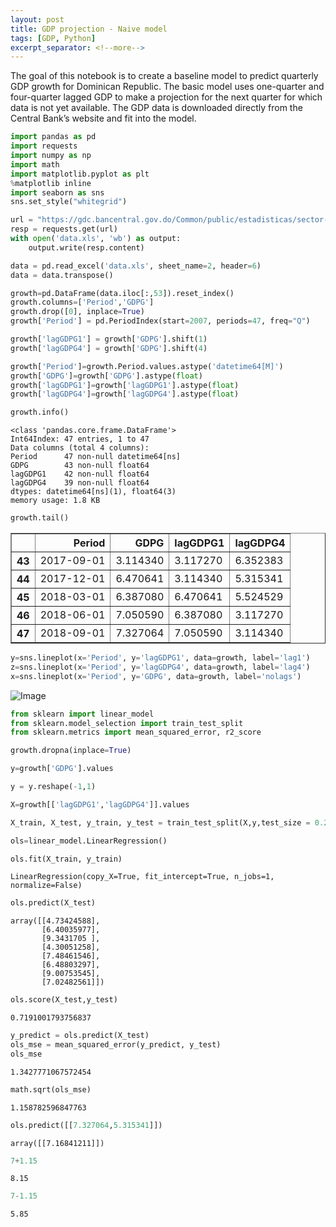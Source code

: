 ```yaml
---
layout: post
title: GDP projection - Naive model
tags: [GDP, Python]
excerpt_separator: <!--more-->
---
```

The goal of this notebook is to create a baseline model to predict quarterly GDP growth for Dominican Republic. The basic model uses one-quarter and four-quarter lagged GDP to make a projection for the next quarter for which data is not yet available. The GDP data is downloaded directly from the Central Bank’s website and fit into the model. 
<!--more-->
```python
import pandas as pd
import requests
import numpy as np
import math
import matplotlib.pyplot as plt
%matplotlib inline
import seaborn as sns
sns.set_style("whitegrid")
```


```python
url = "https://gdc.bancentral.gov.do/Common/public/estadisticas/sector-real/documents/pib_gasto_2007.xls"
resp = requests.get(url)
with open('data.xls', 'wb') as output:
    output.write(resp.content)
```


```python
data = pd.read_excel('data.xls', sheet_name=2, header=6)
data = data.transpose()
```


```python
growth=pd.DataFrame(data.iloc[:,53]).reset_index()
growth.columns=['Period','GDPG']
growth.drop([0], inplace=True)
growth['Period'] = pd.PeriodIndex(start=2007, periods=47, freq="Q")
```


```python
growth['lagGDPG1'] = growth['GDPG'].shift(1)
growth['lagGDPG4'] = growth['GDPG'].shift(4)
```


```python
growth['Period']=growth.Period.values.astype('datetime64[M]')
growth['GDPG']=growth['GDPG'].astype(float)
growth['lagGDPG1']=growth['lagGDPG1'].astype(float)
growth['lagGDPG4']=growth['lagGDPG4'].astype(float)
```


```python
growth.info()
```

    <class 'pandas.core.frame.DataFrame'>
    Int64Index: 47 entries, 1 to 47
    Data columns (total 4 columns):
    Period      47 non-null datetime64[ns]
    GDPG        43 non-null float64
    lagGDPG1    42 non-null float64
    lagGDPG4    39 non-null float64
    dtypes: datetime64[ns](1), float64(3)
    memory usage: 1.8 KB



```python
growth.tail()
```




<div>
<style scoped>
    .dataframe tbody tr th:only-of-type {
        vertical-align: middle;
    }

    .dataframe tbody tr th {
        vertical-align: top;
    }

    .dataframe thead th {
        text-align: right;
    }
</style>
<table border="1" class="dataframe">
  <thead>
    <tr style="text-align: right;">
      <th></th>
      <th>Period</th>
      <th>GDPG</th>
      <th>lagGDPG1</th>
      <th>lagGDPG4</th>
    </tr>
  </thead>
  <tbody>
    <tr>
      <th>43</th>
      <td>2017-09-01</td>
      <td>3.114340</td>
      <td>3.117270</td>
      <td>6.352383</td>
    </tr>
    <tr>
      <th>44</th>
      <td>2017-12-01</td>
      <td>6.470641</td>
      <td>3.114340</td>
      <td>5.315341</td>
    </tr>
    <tr>
      <th>45</th>
      <td>2018-03-01</td>
      <td>6.387080</td>
      <td>6.470641</td>
      <td>5.524529</td>
    </tr>
    <tr>
      <th>46</th>
      <td>2018-06-01</td>
      <td>7.050590</td>
      <td>6.387080</td>
      <td>3.117270</td>
    </tr>
    <tr>
      <th>47</th>
      <td>2018-09-01</td>
      <td>7.327064</td>
      <td>7.050590</td>
      <td>3.114340</td>
    </tr>
  </tbody>
</table>
</div>




```python
y=sns.lineplot(x='Period', y='lagGDPG1', data=growth, label='lag1')
z=sns.lineplot(x='Period', y='lagGDPG4', data=growth, label='lag4')
x=sns.lineplot(x='Period', y='GDPG', data=growth, label='nolags')

```


![Image]({{"/assets/img/output_8_0.png"}})



```python
from sklearn import linear_model
from sklearn.model_selection import train_test_split
from sklearn.metrics import mean_squared_error, r2_score
```


```python
growth.dropna(inplace=True)
```


```python
y=growth['GDPG'].values
```


```python
y = y.reshape(-1,1)
```


```python
X=growth[['lagGDPG1','lagGDPG4']].values
```


```python
X_train, X_test, y_train, y_test = train_test_split(X,y,test_size = 0.2, random_state=42)
```


```python
ols=linear_model.LinearRegression()
```


```python
ols.fit(X_train, y_train)
```




    LinearRegression(copy_X=True, fit_intercept=True, n_jobs=1, normalize=False)




```python
ols.predict(X_test)
```




    array([[4.73424588],
           [6.40035977],
           [9.3431705 ],
           [4.30051258],
           [7.48461546],
           [6.48803297],
           [9.00753545],
           [7.02482561]])




```python
ols.score(X_test,y_test)
```




    0.7191001793756837




```python
y_predict = ols.predict(X_test)
ols_mse = mean_squared_error(y_predict, y_test)
ols_mse
```




    1.3427771067572454




```python
math.sqrt(ols_mse)
```




    1.158782596847763




```python
ols.predict([[7.327064,5.315341]])
```




    array([[7.16841211]])




```python
7+1.15
```




    8.15




```python
7-1.15
```




    5.85


